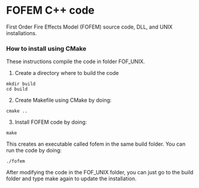 # FOFEM C++ code
First Order Fire Effects Model (FOFEM) source code, DLL, and UNIX installations.

### How to install using CMake
These instructions compile the code in folder FOF_UNIX.

1. Create a directory where to build the code
```
mkdir build
cd build
```
2. Create Makefile using CMake by doing:
```
cmake ..
```
3. Install FOFEM code by doing:
```
make
```

This creates an executable called fofem in the same build folder. You can run the code by doing:
```
./fofem
```
After modifying the code in the FOF_UNIX folder, you can just go to the build folder and type make again to update the installation.
